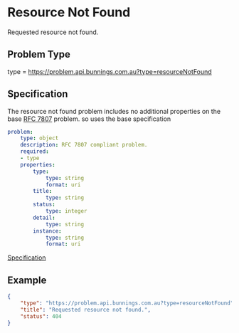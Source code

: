 # Resource Not Found 

Requested resource not found.

## Problem Type

type = https://problem.api.bunnings.com.au?type=resourceNotFound

## Specification

The resource not found problem includes no additional properties on the base [RFC 7807](https://tools.ietf.org/html/rfc7807) problem.
so uses the base specification

```yaml
problem:
    type: object
    description: RFC 7807 compliant problem.
    required:
    - type
    properties:
        type:
            type: string
            format: uri
        title:
            type: string
        status:
            type: integer
        detail:
            type: string
        instance:
            type: string
            format: uri
```
[Specification](./problem.yaml)

## Example

```json
{
    "type": "https://problem.api.bunnings.com.au?type=resourceNotFound",
    "title": "Requested resource not found.",
    "status": 404
}
```